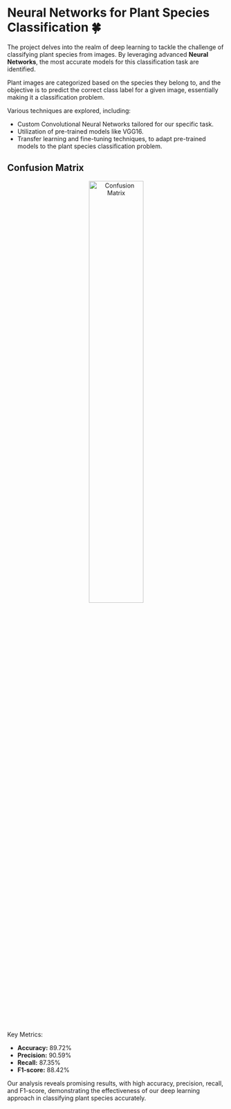 # Neural Networks for Plant Species Classification :four_leaf_clover:

The project delves into the realm of deep learning to tackle the challenge of classifying plant species from images. By leveraging advanced **Neural Networks**, the most accurate models for this classification task are identified. 

Plant images are categorized based on the species they belong to, and the objective is to predict the correct class label for a given image, essentially making it a classification problem.

Various techniques are explored, including:
- Custom Convolutional Neural Networks tailored for our specific task.
- Utilization of pre-trained models like VGG16.
- Transfer learning and fine-tuning techniques, to adapt pre-trained models to the plant species classification problem.

## Confusion Matrix

<p align="center">
  <img src="https://github.com/MarcoBendinelli/Deep-Learning-Challenges-2022/assets/79930488/b4ec71eb-f870-41ad-aa2d-9ec91570cc86" alt="Confusion Matrix" style="width: 50%;">
</p>

Key Metrics:
- **Accuracy:** 89.72%
- **Precision:** 90.59%
- **Recall:** 87.35%
- **F1-score:** 88.42%

Our analysis reveals promising results, with high accuracy, precision, recall, and F1-score, demonstrating the effectiveness of our deep learning approach in classifying plant species accurately.
